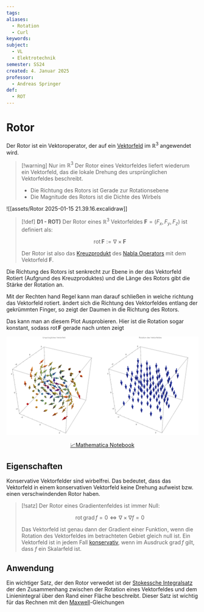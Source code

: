 ```yaml
---
tags: 
aliases:
  - Rotation
  - Curl
keywords: 
subject:
  - VL
  - Elektrotechnik
semester: SS24
created: 4. Januar 2025
professor:
  - Andreas Springer
def:
  - ROT
---
```

 

# Rotor

Der Rotor ist ein Vektoroperator, der auf ein [Vektorfeld](Vektorfeld.md) im $\mathbb{R}^3$ angewendet wird.

> [!warning] Nur im $\mathbb{R}^3$
> Der Rotor eines Vektorfeldes liefert wiederum ein Vektorfeld, das die lokale Drehung des ursprünglichen Vektorfeldes beschreibt.
> - Die Richtung des Rotors ist Gerade zur Rotationsebene
> - Die Magnitude des Rotors ist die Dichte des Wirbels

![[assets/Rotor 2025-01-15 21.39.16.excalidraw]]

> [!def] **D1 - ROT)** Der Rotor eines $\mathbb{R}^3$ Vektorfeldes $\mathbf{F} = (F_x, F_y, F_z)$ ist definiert als:
> 
>$$\mathrm{rot} \,\mathbf{F} := \nabla \times \mathbf{F}$$
> 
> Der Rotor ist also das [Kreuzprodukt](../../Algebra/Kreuzprodukt.md) des [Nabla Operators](Nabla%20Operator.md) mit dem Vektorfeld $\mathbf{F}$.

Die Richtung des Rotors ist senkrecht zur Ebene in der das Vektorfeld Rotiert (Aufgrund des Kreuzproduktes) und die Länge des Rotors gibt die Stärke der Rotation an.

Mit der Rechten hand Regel kann man darauf schließen in welche richtung das Vektorfeld rotiert.
ändert sich die Richtung des Vektorfeldes entlang der gekrümmten Finger, so zeigt der Daumen in die Richtung des Rotors.

Das kann man an diesem Plot Ausprobieren. Hier ist die Rotation sogar konstant, sodass $\operatorname{rot}\boldsymbol{F}$ gerade nach unten zeigt

![800](../../Simulationen/Rotor.png)

<center><a href="Mathematik/Simulationen/Rotor.nb" class="internal-link">📈Mathematica Notebook</a></center>

## Eigenschaften

Konservative Vektorfelder sind wirbelfrei. Das bedeutet, dass das Vektorfeld in einem konservativen Vektorfeld keine Drehung aufweist bzw. einen verschwindenden Rotor haben. 

> [!satz] Der Rotor eines Gradientenfeldes ist immer Null:
>
> $$\operatorname{rot}\operatorname{grad}f = 0 \iff \nabla \times \nabla f = 0$$
> 
> Das Vektorfeld ist genau dann der Gradient einer Funktion, wenn die Rotation des Vektorfeldes im betrachteten Gebiet gleich null ist. Ein Vektorfeld ist in jedem Fall [konservativ](Wegunabhängig.md), wenn im Ausdruck $\operatorname{grad}f$ gilt, dass $f$ ein Skalarfeld ist.

## Anwendung

Ein wichtiger Satz, der den Rotor verwedet ist der [Stokessche Integralsatz](Stokesscher%20Integralsatz.md) der den Zusammenhang zwischen der Rotation eines Vektorfeldes und dem Linienintegral über den Rand einer Fläche beschreibt.
Dieser Satz ist wichtig für das Rechnen mit den [Maxwell](Maxwell.md)-Gleichungen